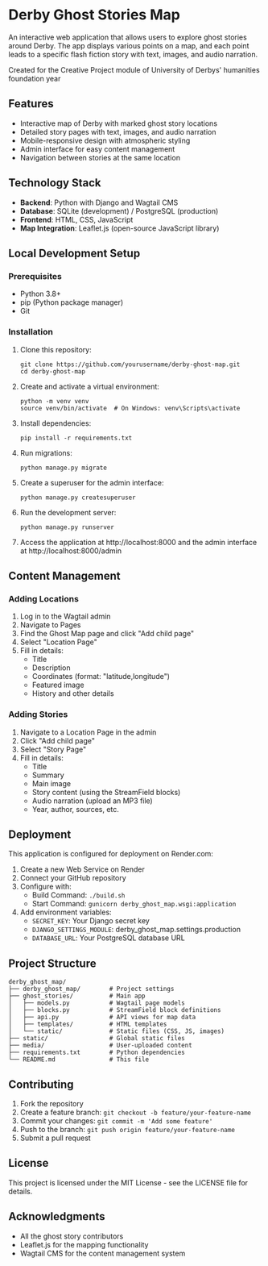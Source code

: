 # Derby Ghost Stories Map

An interactive web application that allows users to explore ghost stories around Derby. The app displays various points on a map, and each point leads to a specific flash fiction story with text, images, and audio narration.

Created for the Creative Project module of University of Derbys' humanities foundation year

## Features

- Interactive map of Derby with marked ghost story locations
- Detailed story pages with text, images, and audio narration
- Mobile-responsive design with atmospheric styling
- Admin interface for easy content management
- Navigation between stories at the same location

## Technology Stack

- **Backend**: Python with Django and Wagtail CMS
- **Database**: SQLite (development) / PostgreSQL (production)
- **Frontend**: HTML, CSS, JavaScript
- **Map Integration**: Leaflet.js (open-source JavaScript library)

## Local Development Setup

### Prerequisites

- Python 3.8+
- pip (Python package manager)
- Git

### Installation

1. Clone this repository:
   ```
   git clone https://github.com/yourusername/derby-ghost-map.git
   cd derby-ghost-map
   ```

2. Create and activate a virtual environment:
   ```
   python -m venv venv
   source venv/bin/activate  # On Windows: venv\Scripts\activate
   ```

3. Install dependencies:
   ```
   pip install -r requirements.txt
   ```

4. Run migrations:
   ```
   python manage.py migrate
   ```

5. Create a superuser for the admin interface:
   ```
   python manage.py createsuperuser
   ```

6. Run the development server:
   ```
   python manage.py runserver
   ```

7. Access the application at http://localhost:8000 and the admin interface at http://localhost:8000/admin

## Content Management

### Adding Locations

1. Log in to the Wagtail admin
2. Navigate to Pages
3. Find the Ghost Map page and click "Add child page"
4. Select "Location Page"
5. Fill in details:
   - Title
   - Description
   - Coordinates (format: "latitude,longitude")
   - Featured image
   - History and other details

### Adding Stories

1. Navigate to a Location Page in the admin
2. Click "Add child page"
3. Select "Story Page"
4. Fill in details:
   - Title
   - Summary
   - Main image
   - Story content (using the StreamField blocks)
   - Audio narration (upload an MP3 file)
   - Year, author, sources, etc.

## Deployment

This application is configured for deployment on Render.com:

1. Create a new Web Service on Render
2. Connect your GitHub repository
3. Configure with:
   - Build Command: `./build.sh`
   - Start Command: `gunicorn derby_ghost_map.wsgi:application`
4. Add environment variables:
   - `SECRET_KEY`: Your Django secret key
   - `DJANGO_SETTINGS_MODULE`: derby_ghost_map.settings.production
   - `DATABASE_URL`: Your PostgreSQL database URL

## Project Structure

```
derby_ghost_map/
├── derby_ghost_map/        # Project settings
├── ghost_stories/          # Main app
│   ├── models.py           # Wagtail page models
│   ├── blocks.py           # StreamField block definitions
│   ├── api.py              # API views for map data
│   ├── templates/          # HTML templates
│   └── static/             # Static files (CSS, JS, images)
├── static/                 # Global static files
├── media/                  # User-uploaded content
├── requirements.txt        # Python dependencies
└── README.md               # This file
```

## Contributing

1. Fork the repository
2. Create a feature branch: `git checkout -b feature/your-feature-name`
3. Commit your changes: `git commit -m 'Add some feature'`
4. Push to the branch: `git push origin feature/your-feature-name`
5. Submit a pull request

## License

This project is licensed under the MIT License - see the LICENSE file for details.

## Acknowledgments

- All the ghost story contributors
- Leaflet.js for the mapping functionality
- Wagtail CMS for the content management system

